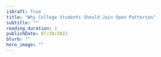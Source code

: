 ```yaml
---
isDraft: True
title: "Why College Students Should Join Open Patterson"
subtitle: ""
reading_duration: 1
publishDate: 07/20/2023
blurb: ""
hero_image: ""
---
```

